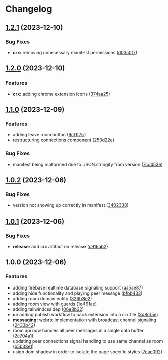 # Changelog

## [1.2.1](https://github.com/gnugomez/synco/compare/v1.2.0...v1.2.1) (2023-12-10)


### Bug Fixes

* **crx:** removing unnecessary manifest permissions ([d03a0f7](https://github.com/gnugomez/synco/commit/d03a0f77d940bfcd5d604b6a277490bddf253d7f))

## [1.2.0](https://github.com/gnugomez/synco/compare/v1.1.0...v1.2.0) (2023-12-10)


### Features

* **crx:** adding chrome extension icons ([374aa25](https://github.com/gnugomez/synco/commit/374aa25b988170882d7d0a1ff5cd16e9307894b3))

## [1.1.0](https://github.com/gnugomez/synco/compare/v1.0.2...v1.1.0) (2023-12-09)


### Features

* adding leave room button ([9c11f75](https://github.com/gnugomez/synco/commit/9c11f7563088a3861cded5aa7ec8c084388f0e57))
* restructuring connections component ([253d22e](https://github.com/gnugomez/synco/commit/253d22e9deadde1f727b7f29ff759fafde983890))


### Bug Fixes

* manifest being malformed due to JSON.stringify from version ([7cc453e](https://github.com/gnugomez/synco/commit/7cc453e49db41b4c7c434c89f42dd17023963ee5))

## [1.0.2](https://github.com/gnugomez/synco/compare/v1.0.1...v1.0.2) (2023-12-06)


### Bug Fixes

* version not showing up correctly in manifest ([3402338](https://github.com/gnugomez/synco/commit/340233842ca909874a2d15dd29ba90a67f902f7a))

## [1.0.1](https://github.com/gnugomez/synco/compare/v1.0.0...v1.0.1) (2023-12-06)


### Bug Fixes

* **release:** add crx artifact on release ([c916ab2](https://github.com/gnugomez/synco/commit/c916ab27cea0710e1875e872a6ab856827b35cd3))

## 1.0.0 (2023-12-06)


### Features

* adding firebase realtime database signaling support ([aa5ae87](https://github.com/gnugomez/synco/commit/aa5ae87660b5464034f8ad26323f446208f5d6ae))
* adding hide functionality and playing peer message ([bfbb433](https://github.com/gnugomez/synco/commit/bfbb433a43cb9312909abf14462162c4b7599ad2))
* adding room domain entity ([326b3e2](https://github.com/gnugomez/synco/commit/326b3e27209935618cdf63908430af1caf28d302))
* adding room view with guards ([1e491ae](https://github.com/gnugomez/synco/commit/1e491ae83b5d6b749b7df06689e02552577a62b7))
* adding tailwindcss dep ([06e8b32](https://github.com/gnugomez/synco/commit/06e8b32daf30b7984fe495b1dbbcbf8264415d44))
* **ci:** adding publish workflow to pack extension into a crx file ([3d8c15e](https://github.com/gnugomez/synco/commit/3d8c15e2d00f31142ed547d3173a728ff1c30ffa))
* **messaging:** webrtc implementation with broadcast channel signaling ([2433b42](https://github.com/gnugomez/synco/commit/2433b425d2f6d302943dc3d007858267edf397ef))
* room api now handles all peer messages in a single data buffer ([2c704a1](https://github.com/gnugomez/synco/commit/2c704a167430cb5e76b8a5b467eb2e87c7baac17))
* updating peer connections signal handling to use same channel as room ([b5b38e1](https://github.com/gnugomez/synco/commit/b5b38e1d7bc0f0fc04f456b8af8beac2a3130be9))
* usign dom shadow in order to isolate the page specific styles ([7cac092](https://github.com/gnugomez/synco/commit/7cac092a2f3a820d6b83cfb98c354122eca9fe22))

